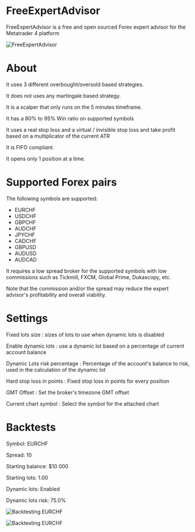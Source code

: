 # FreeExpertAdvisor

FreeExpertAdvisor is a free and open sourced Forex expert advisor for the Metatrader 4 platform

![FreeExpertAdvisor](http://i.imgur.com/AgxfGly.png)

# About

It uses 3 different overbought/oversold based strategies.

It does not uses any martingale based strategy.

It is a scalper that only runs on the 5 minutes timeframe.

It has a 80% to 95% Win ratio on supported symbols

It uses a real stop loss and a virtual / invisible stop loss and take profit based on a multiplicator of the current ATR

It is FIFO compliant.

It opens only 1 position at a time.

# Supported Forex pairs

The following symbols are supported:

- EURCHF
- USDCHF
- GBPCHF
- AUDCHF
- JPYCHF
- CADCHF
- GBPUSD
- AUDUSD
- AUDCAD

It requires a low spread broker for the supported symbols with low commissions such as Tickmill, FXCM, Global Prime, Dukascopy, etc.

Note that the commission and/or the spread may reduce the expert advisor's profitability and overall viability.

# Settings

Fixed lots size : sizes of lots to use when dynamic lots is disabled

Enable dynamic lots : use a dynamic lot based on a percentage of current account balance

Dynamic Lots risk percentage : Percentage of the account's balance to risk, used in the calculation of the dynamic lot

Hard stop loss in points : Fixed stop loss in points for every position

GMT Offset : Set the broker's timezone GMT offset

Current chart symbol : Select the symbol for the attached chart

# Backtests

Symbol: EURCHF

Spread: 10

Starting balance: $10 000

Starting lots: 1.00

Dynamic lots: Enabled

Dynamic lots risk: 75.0%

![Backtesting EURCHF](http://i.imgur.com/UHlaDro.png)

![Backtesting EURCHF](http://i.imgur.com/REsqhWO.png)
